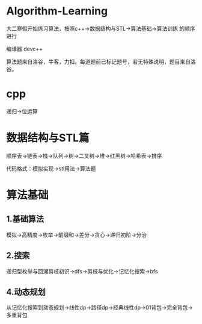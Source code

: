 # Algorithm-Learning
大二寒假开始练习算法，按照c++->数据结构与STL->算法基础->算法训练 的顺序进行

编译器 devc++

算法题来自洛谷，牛客，力扣。每道题前已标记题号，若无特殊说明，题目来自洛谷。

# cpp

递归->位运算

# 数据结构与STL篇
顺序表->链表->栈->队列->树->二叉树->堆->红黑树->哈希表->排序

代码格式：模拟实现->stl用法->算法题

# 算法基础

## 1.基础算法

模拟->高精度->枚举->前缀和->差分->贪心->递归初阶->分治

## 2.搜索

递归型枚举与回溯剪枝初识->dfs->剪枝与优化->记忆化搜索->bfs

## 4.动态规划

从记忆化搜索到动态规划->线性dp->路径dp->经典线性dp->01背包->完全背包->多重背包

